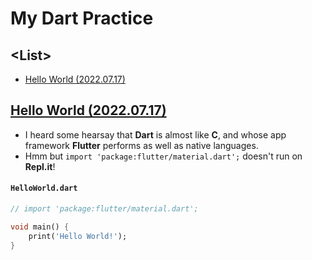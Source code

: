 # My Dart Practice


## \<List>

- [Hello World (2022.07.17)](#)


## [Hello World (2022.07.17)](#list)

- I heard some hearsay that **Dart** is almost like **C**, and whose app framework **Flutter** performs as well as native languages.
- Hmm but `import 'package:flutter/material.dart';` doesn't run on **Repl.it**!

#### `HelloWorld.dart`
```dart
// import 'package:flutter/material.dart';

void main() {
	print('Hello World!');
}
```